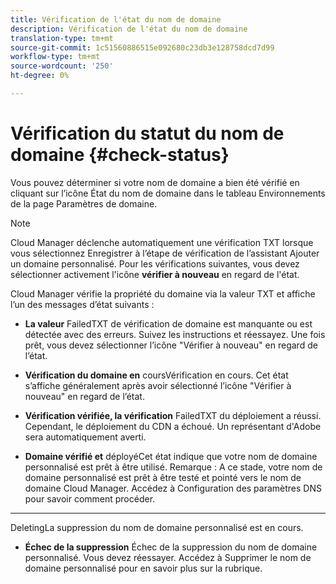 ```yaml
---
title: Vérification de l'état du nom de domaine
description: Vérification de l'état du nom de domaine
translation-type: tm+mt
source-git-commit: 1c51560886515e092680c23db3e128758dcd7d99
workflow-type: tm+mt
source-wordcount: '250'
ht-degree: 0%

---
```



# Vérification du statut du nom de domaine {#check-status}

Vous pouvez déterminer si votre nom de domaine a bien été vérifié en cliquant sur l’icône État du nom de domaine dans le tableau Environnements de la page Paramètres de domaine.

>[!NOTE]
>Cloud Manager déclenche automatiquement une vérification TXT lorsque vous sélectionnez Enregistrer à l’étape de vérification de l’assistant Ajouter un domaine personnalisé. Pour les vérifications suivantes, vous devez sélectionner activement l&#39;icône **vérifier à nouveau** en regard de l&#39;état.

Cloud Manager vérifie la propriété du domaine via la valeur TXT et affiche l’un des messages d’état suivants :

* **La valeur**
FailedTXT de vérification de domaine est manquante ou est détectée avec des erreurs. Suivez les instructions et réessayez. Une fois prêt, vous devez sélectionner l’icône &quot;Vérifier à nouveau&quot; en regard de l’état.

* **Vérification du domaine en**
coursVérification en cours. Cet état s’affiche généralement après avoir sélectionné l’icône &quot;Vérifier à nouveau&quot; en regard de l’état.

* **Vérification vérifiée, la vérification**
FailedTXT du déploiement a réussi. Cependant, le déploiement du CDN a échoué. Un représentant d&#39;Adobe sera automatiquement averti.

* **Domaine vérifié et**
déployéCet état indique que votre nom de domaine personnalisé est prêt à être utilisé. Remarque : A ce stade, votre nom de domaine personnalisé est prêt à être testé et pointé vers le nom de domaine Cloud Manager. Accédez à Configuration des paramètres DNS pour savoir comment procéder.

* ****
DeletingLa suppression du nom de domaine personnalisé est en cours.

* **Échec de la suppression**
Échec de la suppression du nom de domaine personnalisé. Vous devez réessayer. Accédez à Supprimer le nom de domaine personnalisé pour en savoir plus sur la rubrique.

